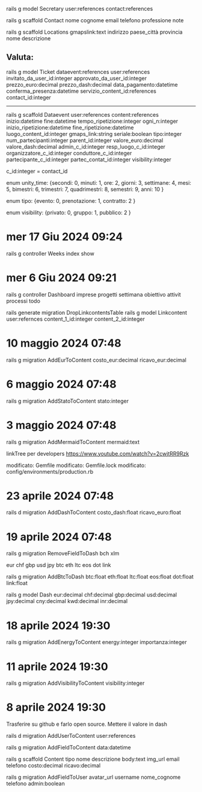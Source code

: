 

rails g model Secretary user:references contact:references

rails g scaffold Contact nome cognome email telefono professione note

rails g scaffold Locations gmapslink:text indirizzo paese_città provincia nome descrizione

## Valuta: 
rails g model Ticket dataevent:references user:references invitato_da_user_id:integer approvato_da_user_id:integer prezzo_euro:decimal prezzo_dash:decimal data_pagamento:datetime conferma_presenza:datetime servizio_content_id:references contact_id:integer


--- 

rails g scaffold Dataevent user:references content:references inizio:datetime fine:datetime tempo_ripetizione:integer ogni_n:integer inizio_ripetizione:datetime fine_ripetizione:datetime luogo_content_id:integer gmaps_link:string seriale:boolean tipo:integer num_partecipanti:integer parent_id:integer valore_euro:decimal valore_dash:decimal admin_c_id:integer resp_luogo_c_id:integer organizzatore_c_id:integer conduttore_c_id:integer partecipante_c_id:integer partec_contat_id:integer visibility:integer

c_id:integer = contact_id

enum unity_time: {secondi: 0, minuti: 1, ore: 2, giorni: 3, settimane: 4, mesi: 5, bimestri: 6, trimestri: 7, quadrimestri: 8, semestri: 9, anni: 10 }

enum tipo: {evento: 0,  prenotazione: 1, contratto: 2 }

enum visibility: {privato: 0, gruppo: 1, pubblico: 2 }

# mer 17 Giu 2024 09:24

rails g controller Weeks index show 

# mer 6 Giu 2024 09:21
rails g controller Dashboard imprese progetti settimana obiettivo attivit processi todo

rails generate migration DropLinkcontentsTable
rails g model Linkcontent user:refernces content_1_id:integer content_2_id:integer



# 10 maggio 2024 07:48

rails g migration AddEurToContent costo_eur:decimal ricavo_eur:decimal

# 6 maggio 2024 07:48

rails g migration AddStatoToContent stato:integer

# 3 maggio 2024 07:48
rails g migration AddMermaidToContent mermaid:text


linkTree per developers https://www.youtube.com/watch?v=2cwjtRR9Rzk 


 modificato:             Gemfile
        modificato:             Gemfile.lock
        modificato:             config/environments/production.rb
        
# 23 aprile 2024 07:48
rails d migration AddDashToContent costo_dash:float ricavo_euro:float


# 19 aprile 2024 07:48
rails g migration RemoveFieldToDash bch xlm 

eur chf gbp  usd jpy  btc eth ltc eos dot link 

rails g migration AddBtcToDash btc:float eth:float ltc:float eos:float dot:float link:float 

rails g model Dash eur:decimal chf:decimal gbp:decimal  usd:decimal jpy:decimal cny:decimal kwd:decimal inr:decimal 



# 18 aprile 2024 19:30


rails g migration AddEnergyToContent energy:integer importanza:integer

# 11 aprile 2024 19:30

rails g migration AddVisibilityToContent visibility:integer



# 8 aprile 2024 19:30

Trasferire su github e farlo open source. Mettere il valore in dash 

rails d migration AddUserToContent user:references



rails g migration AddFieldToContent data:datetime

rails g scaffold Content tipo nome descrizione body:text img_url email telefono costo:decimal ricavo:decimal 



rails g migration AddFieldToUser avatar_url username nome_cognome telefono admin:boolean